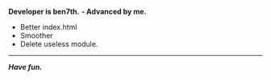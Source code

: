 **Developer is ben7th.**
**- Advanced by me.**
- Better index.html
- Smoother
- Delete useless module.
---
***Have fun.***
